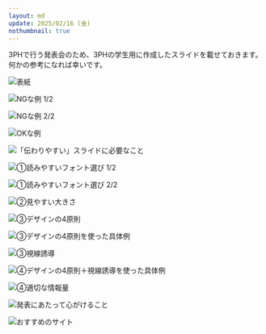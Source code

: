```yaml
---
layout: md
update: 2025/02/16 (金)
nothumbnail: true
---
```



3PHで行う発表会のため、3PHの学生用に作成したスライドを載せておきます。  
何かの参考になれば幸いです。



![表紙](cover.png "max-width=1000px 表紙")

![NGな例 1/2](1.png "max-width=1000px NGな例 1/2")

![NGな例 2/2](2.png "max-width=1000px NGな例 2/2")

![OKな例](3.png "max-width=1000px OKな例")

![「伝わりやすい」スライドに必要なこと](4.png "max-width=1000px 「伝わりやすい」スライドに必要なこと")

![①読みやすいフォント選び 1/2](5.png "max-width=1000px ①読みやすいフォント選び 1/2")

![①読みやすいフォント選び 2/2](6.png "max-width=1000px ①読みやすいフォント選び 2/2")

![②見やすい大きさ](7.png "max-width=1000px ②見やすい大きさ")

![③デザインの4原則](8.png "max-width=1000px ③デザインの4原則")

![③デザインの4原則を使った具体例](9.png "max-width=1000px ③デザインの4原則を使った具体例")

![③視線誘導](10.png "max-width=1000px ③視線誘導")

![④デザインの4原則＋視線誘導を使った具体例](11.png "max-width=1000px ④デザインの4原則＋視線誘導を使った具体例")

![④適切な情報量](12.png "max-width=1000px ④適切な情報量")

![発表にあたって心がけること](13.png "max-width=1000px 発表にあたって心がけること")

![おすすめのサイト](14.png "max-width=1000px おすすめのサイト")